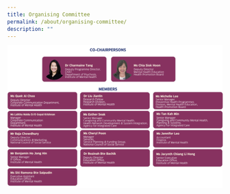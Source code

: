```yaml
---
title: Organising Committee
permalink: /about/organising-committee/
description: ""
---
```

![](/images/orgcommv2.png)